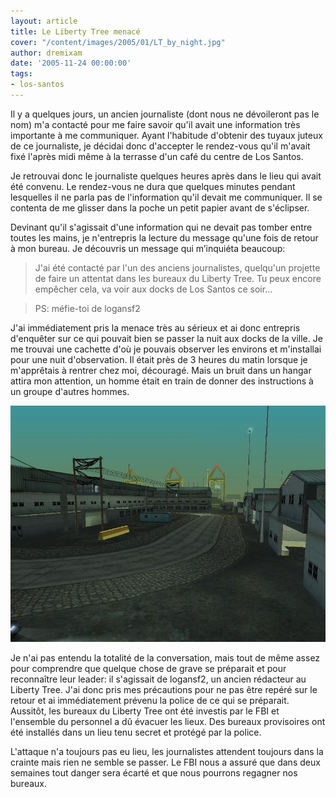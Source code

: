 ```yaml
---
layout: article
title: Le Liberty Tree menacé
cover: "/content/images/2005/01/LT_by_night.jpg"
author: dremixam
date: '2005-11-24 00:00:00'
tags:
- los-santos
---
```


Il y a quelques jours, un ancien journaliste (dont nous ne dévoileront pas le nom) m'a contacté pour me faire savoir qu'il avait une information très importante à me communiquer. Ayant l'habitude d'obtenir des tuyaux juteux de ce journaliste, je décidai donc d'accepter le rendez-vous qu'il m'avait fixé l'après midi même à la terrasse d'un café du centre de Los Santos.

Je retrouvai donc le journaliste quelques heures après dans le lieu qui avait été convenu. Le rendez-vous ne dura que quelques minutes pendant lesquelles il ne parla pas de l'information qu'il devait me communiquer. Il se contenta de me glisser dans la poche un petit papier avant de s'éclipser.

Devinant qu'il s'agissait d'une information qui ne devait pas tomber entre toutes les mains, je n'entrepris la lecture du message qu'une fois de retour à mon bureau. Je découvris un message qui m’inquiéta beaucoup:

> J'ai été contacté par l'un des anciens journalistes, quelqu'un projette de faire un attentat dans les bureaux du Liberty Tree. Tu peux encore empêcher cela, va voir aux docks de Los Santos ce soir...

> PS: méfie-toi de logansf2

J'ai immédiatement pris la menace très au sérieux et ai donc entrepris d'enquêter sur ce qui pouvait bien se passer la nuit aux docks de la ville. Je me trouvai une cachette d'où je pouvais observer les environs et m'installai pour une nuit d'observation. Il était près de 3 heures du matin lorsque je m'apprêtais à rentrer chez moi, découragé. Mais un bruit dans un hangar attira mon attention, un homme était en train de donner des instructions à un groupe d'autres hommes.

![Les docks ne portaient plus la moindre trace de l'évènement au petit matin](  /content/images/2005/01/docks.jpg)

Je n'ai pas entendu la totalité de la conversation, mais tout de même assez pour comprendre que quelque chose de grave se préparait et pour reconnaître leur leader: il s'agissait de logansf2, un ancien rédacteur au Liberty Tree. J'ai donc pris mes précautions pour ne pas être repéré sur le retour et ai immédiatement prévenu la police de ce qui se préparait.  
Aussitôt, les bureaux du Liberty Tree ont été investis par le FBI et l'ensemble du personnel a dû évacuer les lieux. Des bureaux provisoires ont été installés dans un lieu tenu secret et protégé par la police.

L'attaque n'a toujours pas eu lieu, les journalistes attendent toujours dans la crainte mais rien ne semble se passer. Le FBI nous a assuré que dans deux semaines tout danger sera écarté et que nous pourrons regagner nos bureaux.

<!--kg-card-end: markdown-->
